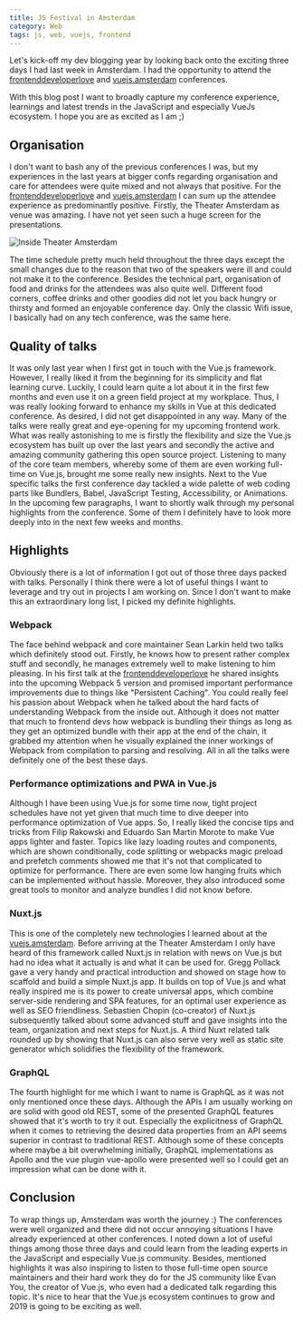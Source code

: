 ```yaml
---
title: JS Festival in Amsterdam
category: Web
tags: js, web, vuejs, frontend
---
```


Let's kick-off my dev blogging year by looking back onto the exciting three days I had last
week in Amsterdam. I had the opportunity to attend the <a href="https://frontenddeveloperlove.com/" target="_blank">frontenddeveloperlove</a>
and <a href="https://www.vuejs.amsterdam/" target="_blank">vuejs.amsterdam</a> conferences. 

<!--more-->

With this blog post I want to broadly capture my conference experience, learnings and latest trends in the JavaScript 
and especially VueJs ecosystem. I hope you are as excited as I am ;)


## Organisation

I don't want to bash any of the previous conferences I was, but my experiences in the last years at bigger confs regarding
organisation and care for attendees were quite mixed and not always that positive. For the <a href="https://frontenddeveloperlove.com/" target="_blank">frontenddeveloperlove</a> and 
<a href="https://www.vuejs.amsterdam/" target="_blank">vuejs.amsterdam</a> I can sum up the attendee experience as predominantly positive. Firstly, the Theater Amsterdam as venue was
amazing. I have not yet seen such a huge screen for the presentations. 

![Inside Theater Amsterdam]({{site.baseurl}}/assets/img/2019-02-17/inside-theater.jpg)

The time schedule pretty much held throughout the three
days except the small changes due to the reason that two of the speakers were ill and could not make it to the conference.
Besides the technical part, organisation of food and drinks for the attendees was also quite well. Different food corners, coffee
drinks and other goodies did not let you back hungry or thirsty and formed an enjoyable conference day. Only the classic Wifi issue,
I basically had on any tech conference, was the same here.

## Quality of talks

It was only last year when I first got in touch with the Vue.js framework. However, I really liked it from the beginning
for its simplicity and flat learning curve. Luckily, I could learn quite a lot about it in the first few months and even 
use it on a green field project at my workplace. Thus, I was really looking forward to enhance my skills in Vue at this 
dedicated conference. As desired, I did not get disappointed in any way. Many of the talks were really great and eye-opening
for my upcoming frontend work. What was really astonishing to me is firstly the flexibility and size the Vue.js ecosystem
has built up over the last years and secondly the active and amazing community gathering this open source project. Listening
to many of the core team members, whereby some of them are even working full-time on Vue.js, brought me some really new insights.
Next to the Vue specific talks the first conference day tackled a wide palette of web coding parts like Bundlers, 
Babel, JavaScript Testing, Accessibility, or Animations. In the upcoming few paragraphs, I want to shortly walk through my 
personal highlights from the conference. Some of them I definitely have to look more deeply into in the next few weeks and months.

## Highlights

Obviously there is a lot of information I got out of those three days packed with talks. Personally I think there were 
a lot of useful things I want to leverage and try out in projects I am working on. Since I don't want to make this an extraordinary
long list, I picked my definite highlights.

### Webpack
The face behind webpack and core maintainer Sean Larkin held two talks which definitely stood out. Firstly, he knows how to
present rather complex stuff and secondly, he manages extremely
well to make listening to him pleasing. In his first talk at the <a href="https://frontenddeveloperlove.com/" target="_blank">frontenddeveloperlove</a>
he shared insights into the upcoming Webpack 5 version and promised important performance improvements due to things like "Persistent Caching".
You could really feel his passion about Webpack when he talked about the hard facts of understanding Webpack from the inside
out. Although it does not matter that much to frontend devs how webpack is bundling their things as long as they get an optimized
bundle with their app at the end of the chain, it grabbed my attention when he visually explained the inner workings of Webpack from
compilation to parsing and resolving. All in all the talks were definitely one of the best these days.

### Performance optimizations and PWA in Vue.js
Although I have been using Vue.js for some time now, tight project schedules have not yet given that much time to dive deeper
into performance optimization of Vue apps. So, I really liked the concise tips and tricks from Filip Rakowski and Eduardo San Martin Morote
to make Vue apps lighter and faster. Topics like lazy loading routes and components, which are shown conditionally, code splitting
or webpacks magic preload and prefetch comments showed me that it's not that complicated to optimize for performance. There are
even some low hanging fruits which can be implemented without hassle. Moreover, they also introduced some
great tools to monitor and analyze bundles I did not know before.

### Nuxt.js
This is one of the completely new technologies I learned about at the <a href="https://www.vuejs.amsterdam/" target="_blank">vuejs.amsterdam</a>. Before arriving at the 
Theater Amsterdam I only have heard of this framework called Nuxt.js in relation with news on Vue.js but had no idea what 
it actually is and what it can be used for. Gregg Pollack gave a very handy and practical introduction and showed on stage
how to scaffold and build a simple Nuxt.js app. It builds on top of Vue.js and what really inspired me is its power to 
create universal apps, which combine server-side rendering and SPA features, for an optimal user experience as well as SEO
friendliness. Sebastien Chopin (co-creator) of Nuxt.js subsequently talked about some advanced stuff and gave insights into
the team, organization and next steps for Nuxt.js. A third Nuxt related talk rounded up by showing that Nuxt.js can also 
serve very well as static site generator which solidifies the flexibility of the framework.    

### GraphQL
The fourth highlight for me which I want to name is GraphQL as it was not only mentioned once these days. Although the
APIs I am usually working on are solid with good old REST, some of the presented GraphQL features showed that it's worth
to try it out. Especially the explicitness of GraphQL when it comes to retrieving the desired data properties from an API
seems superior in contrast to traditional REST. Although some of these concepts where maybe a bit overwhelming initially,
GraphQL implementations as Apollo and the vue plugin vue-apollo were presented well so I could get an impression what can
be done with it.

## Conclusion
  
To wrap things up, Amsterdam was worth the journey :) The conferences were well organized and there did not occur 
annoying situations I have already experienced at other conferences. I noted down a lot of useful things among those three
days and could learn from the leading experts in the JavaScript and especially Vue.js community. Besides, mentioned highlights
it was also inspiring to listen to those full-time open source maintainers and their hard work they do for the JS community
like Evan You, the creator of Vue.js, who even had a dedicated talk regarding this topic. It's nice to hear that the Vue.js 
ecosystem continues to grow and 2019 is going to be exciting as well.  











